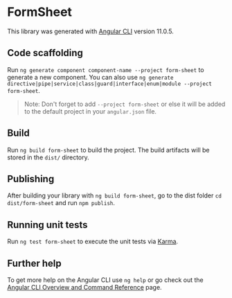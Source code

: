 # FormSheet

This library was generated with [Angular CLI](https://github.com/angular/angular-cli) version 11.0.5.

## Code scaffolding

Run `ng generate component component-name --project form-sheet` to generate a new component. You can also use `ng generate directive|pipe|service|class|guard|interface|enum|module --project form-sheet`.
> Note: Don't forget to add `--project form-sheet` or else it will be added to the default project in your `angular.json` file. 

## Build

Run `ng build form-sheet` to build the project. The build artifacts will be stored in the `dist/` directory.

## Publishing

After building your library with `ng build form-sheet`, go to the dist folder `cd dist/form-sheet` and run `npm publish`.

## Running unit tests

Run `ng test form-sheet` to execute the unit tests via [Karma](https://karma-runner.github.io).

## Further help

To get more help on the Angular CLI use `ng help` or go check out the [Angular CLI Overview and Command Reference](https://angular.io/cli) page.
